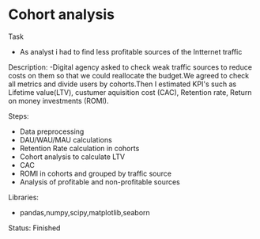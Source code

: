 # Cohort analysis
Task
- As analyst i had to find less profitable sources of the Intternet traffic 

Description:
-Digital agency asked to check weak traffic sources to reduce costs on them so that we could reallocate the budget.We agreed to check all metrics and divide users by cohorts.Then I estimated KPI's such as Lifetime value(LTV), custumer aquisition cost (CAC), Retention rate, Return on money investments (ROMI).

Steps:
- Data preprocessing
- DAU/WAU/MAU calculations
- Retention Rate calculation in cohorts
- Cohort analysis to calculate LTV
- САС 
- ROMI in cohorts and grouped by traffic source
- Analysis of profitable and non-profitable sources

Libraries:
- pandas,numpy,scipy,matplotlib,seaborn

Status: Finished

